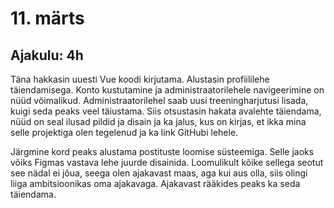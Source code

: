 # 11. märts
## Ajakulu: 4h
Täna hakkasin uuesti Vue koodi kirjutama. Alustasin profiililehe täiendamisega. Konto kustutamine ja administraatorilehele navigeerimine on nüüd võimalikud. Administraatorilehel saab uusi treeningharjutusi lisada, kuigi seda peaks veel täiustama. Siis otsustasin hakata avalehte täiendama, nüüd on seal ilusad pildid ja disain ja ka jalus, kus on kirjas, et ikka mina selle projektiga olen tegelenud ja ka link GitHubi lehele.

Järgmine kord peaks alustama postituste loomise süsteemiga. Selle jaoks võiks Figmas vastava lehe juurde disainida. Loomulikult kõike sellega seotut see nädal ei jõua, seega olen ajakavast maas, aga kui aus olla, siis olingi liiga ambitsioonikas oma ajakavaga. Ajakavast rääkides peaks ka seda täiendama.